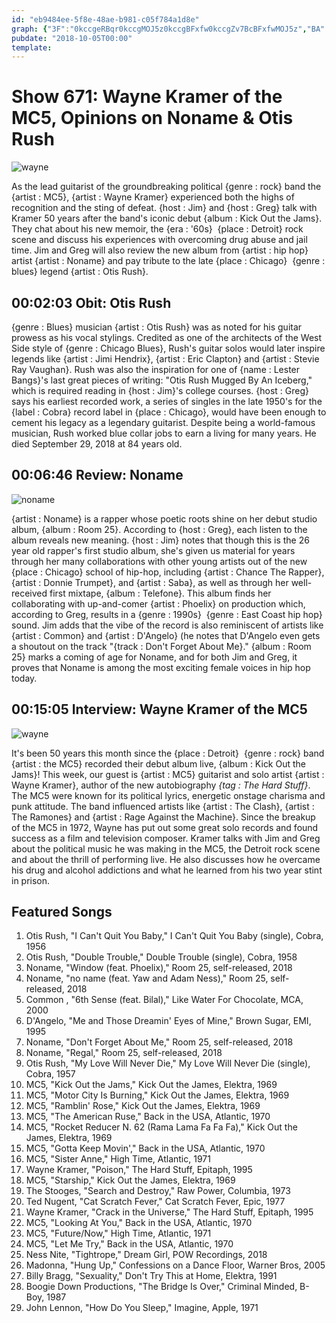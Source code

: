 ```yaml
---
id: "eb9484ee-5f8e-48ae-b981-c05f784a1d8e"
graph: {"3F":"0kccgeRBqr0kccgMOJ5z0kccgBFxfw0kccgZv7BcBFxfwMOJ5z","BA":"BC9b1BMD7o","P5":"BMlTxlECOwkutvzlECOwRrugolECOwBMlTxkutvz42MGykutvzRrugokutvz42MGy7HDpk42MGyRrugo7HDpkRrugoPO4XHRrugo"}
pubdate: "2018-10-05T00:00"
template: 
---
```






# Show 671: Wayne Kramer of the MC5, Opinions on Noname & Otis Rush

![wayne](https://static.soundopinions.org/images/2018/wayne_mc5.jpg)

As the lead guitarist of the groundbreaking political {genre : rock} band the {artist : MC5}, {artist : Wayne Kramer} experienced both the highs of recognition and the sting of defeat. {host : Jim} and {host : Greg} talk with Kramer 50 years after the band's iconic debut {album : Kick Out the Jams}. They chat about his new memoir, the {era : '60s}  {place : Detroit} rock scene and discuss his experiences with overcoming drug abuse and jail time. Jim and Greg will also review the new album from {artist : hip hop} artist {artist : Noname} and pay tribute to the late {place : Chicago}  {genre : blues} legend {artist : Otis Rush}.



## 00:02:03 Obit: Otis Rush

{genre : Blues} musician {artist : Otis Rush} was as noted for his guitar prowess as his vocal stylings. Credited as one of the architects of the West Side style of {genre : Chicago Blues}, Rush's guitar solos would later inspire legends like {artist : Jimi Hendrix}, {artist : Eric Clapton} and {artist : Stevie Ray Vaughan}. Rush was also the inspiration for one of {name : Lester Bangs}'s last great pieces of writing: "Otis Rush Mugged By An Iceberg," which is required reading in {host : Jim}'s college courses. {host : Greg} says his earliest recorded work, a series of singles in the late 1950's for the {label : Cobra} record label in {place : Chicago}, would have been enough to cement his legacy as a legendary guitarist. Despite being a world-famous musician, Rush worked blue collar jobs to earn a living for many years. He died September 29, 2018 at 84 years old.



## 00:06:46 Review: Noname

![noname](https://static.soundopinions.org/assets/671/BA0.jpg)

{artist : Noname} is a rapper whose poetic roots shine on her debut studio album, {album : Room 25}. According to {host : Greg}, each listen to the album reveals new meaning. {host : Jim} notes that though this is the 26 year old rapper's first studio album, she's given us material for years through her many collaborations with other young artists out of the new {place : Chicago} school of hip-hop, including {artist : Chance The Rapper}, {artist : Donnie Trumpet}, and {artist : Saba}, as well as through her well-received first mixtape, {album : Telefone}. This album finds her collaborating with up-and-comer {artist : Phoelix} on production which, according to Greg, results in a {genre : 1990s}  {genre : East Coast hip hop} sound. Jim adds that the vibe of the record is also reminiscent of artists like {artist : Common} and {artist : D'Angelo} (he notes that D'Angelo even gets a shoutout on the track "{track : Don't Forget About Me}." {album : Room 25} marks a coming of age for Noname, and for both Jim and Greg, it proves that Noname is among the most exciting female voices in hip hop today.



## 00:15:05 Interview: Wayne Kramer of the MC5

![wayne](https://static.soundopinions.org/assets/671/P50.jpg)

It's been 50 years this month since the {place : Detroit}  {genre : rock} band {artist : the MC5} recorded their debut album live, {album : Kick Out the Jams}! This week, our guest is {artist : MC5} guitarist and solo artist {artist : Wayne Kramer}, author of the new autobiography *{tag : The Hard Stuff}*. The MC5 were known for its political lyrics, energetic onstage charisma and punk attitude. The band influenced artists like {artist : The Clash}, {artist : The Ramones} and {artist : Rage Against the Machine}. Since the breakup of the MC5 in 1972, Wayne has put out some great solo records and found success as a film and television composer. Kramer talks with Jim and Greg about the political music he was making in the MC5, the Detroit rock scene and about the thrill of performing live. He also discusses how he overcame his drug and alcohol addictions and what he learned from his two year stint in prison.



## Featured Songs

1. Otis Rush, "I Can't Quit You Baby," I Can't Quit You Baby (single), Cobra, 1956
2. Otis Rush, "Double Trouble," Double Trouble (single), Cobra, 1958
3. Noname, "Window (feat. Phoelix)," Room 25, self-released, 2018
4. Noname, "no name (feat. Yaw and Adam Ness)," Room 25, self-released, 2018
5. Common , "6th Sense (feat. Bilal)," Like Water For Chocolate, MCA, 2000
6. D'Angelo, "Me and Those Dreamin' Eyes of Mine," Brown Sugar, EMI, 1995
7. Noname, "Don't Forget About Me," Room 25, self-released, 2018
8. Noname, "Regal," Room 25, self-released, 2018
9. Otis Rush, "My Love Will Never Die," My Love Will Never Die (single), Cobra, 1957
10. MC5, "Kick Out the Jams," Kick Out the James, Elektra, 1969
11. MC5, "Motor City Is Burning," Kick Out the James, Elektra, 1969
12. MC5, "Ramblin' Rose," Kick Out the James, Elektra, 1969
13. MC5, "The American Ruse," Back in the USA, Atlantic, 1970
14. MC5, "Rocket Reducer N. 62 (Rama Lama Fa Fa Fa)," Kick Out the James, Elektra, 1969
15. MC5, "Gotta Keep Movin'," Back in the USA, Atlantic, 1970
16. MC5, "Sister Anne," High Time, Atlantic, 1971
17. Wayne Kramer, "Poison," The Hard Stuff, Epitaph, 1995
18. MC5, "Starship," Kick Out the James, Elektra, 1969
19. The Stooges, "Search and Destroy," Raw Power, Columbia, 1973
20. Ted Nugent, "Cat Scratch Fever," Cat Scratch Fever, Epic, 1977
21. Wayne Kramer, "Crack in the Universe," The Hard Stuff, Epitaph, 1995
22. MC5, "Looking At You," Back in the USA, Atlantic, 1970
23. MC5, "Future/Now," High Time, Atlantic, 1971
24. MC5, "Let Me Try," Back in the USA, Atlantic, 1970
25. Ness Nite, "Tightrope," Dream Girl, POW Recordings, 2018
26. Madonna, "Hung Up," Confessions on a Dance Floor, Warner Bros, 2005
27. Billy Bragg, "Sexuality," Don't Try This at Home, Elektra, 1991
28. Boogie Down Productions, "The Bridge Is Over," Criminal Minded, B-Boy, 1987
29. John Lennon, "How Do You Sleep," Imagine, Apple, 1971